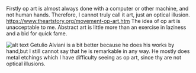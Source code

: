 Firstly op art is almost always done with a computer or other machine, and not human hands.
Therefore, I cannot truly call it art, just an optical illusion.
https://www.theartstory.org/movement-op-art.htm
The idea of op art is unacceptable to me.
Abstract art is little more than an exercise in laziness and a bid for quick fame.


![alt text](https://github.com/ihateanime/helloworld/blob/master/Paolo_Monti_-_Servizio_fotografico_-_BEIC_6356238.jpg)
Getulio Alviani is a bit better because he does his works by hand,but I still cannot say that he is remarkable in any way. He mostly does metal etchings which I have difficulty seeing as op art, since thy are not optical illusions.
